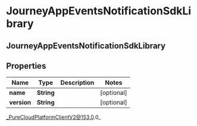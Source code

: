# JourneyAppEventsNotificationSdkLibrary

## JourneyAppEventsNotificationSdkLibrary

## Properties

|Name | Type | Description | Notes|
|------------ | ------------- | ------------- | -------------|
| **name** | **String** |  | [optional] |
| **version** | **String** |  | [optional] |



_PureCloudPlatformClientV2@153.0.0_
